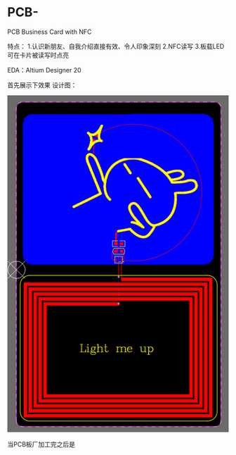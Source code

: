 # PCB-
PCB Business Card with NFC 

特点：
1.认识新朋友、自我介绍直接有效、令人印象深刻
2.NFC读写
3.板载LED可在卡片被读写时点亮


EDA：Altium Designer 20

首先展示下效果
设计图：

![image](https://github.com/Hardwarehaiyang/PCB-/blob/master/Images/PCB%E8%AE%BE%E8%AE%A1%E5%9B%BE%E7%89%87.png)

当PCB板厂加工完之后是
                 


